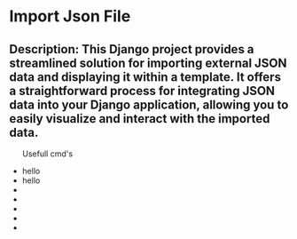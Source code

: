 <h1>
  Import Json File
</h1>
<h2>
Description:
This Django project provides a streamlined solution for importing external JSON data and displaying it within a template.
It offers a straightforward process for integrating JSON data into your Django application, allowing you to easily visualize and interact with the imported data.
</h2>

<ul>
  <p>Usefull cmd's</p>
  <li>hello
    <li>hello</li>
  </li>
  <li></li>
  <li></li>
  <li></li>
  <li></li>
  <li></li>
</ul>
